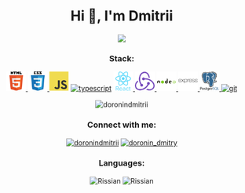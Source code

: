   <h1 align="center">Hi 👋, I'm Dmitrii </h1>
<!-- <h3 align="center">A frontend-developer from Russia</h3> -->

<p align="center"><img width="450px" align="center" src="https://camo.githubusercontent.com/cae12fddd9d6982901d82580bdf321d81fb299141098ca1c2d4891870827bf17/68747470733a2f2f6d69726f2e6d656469756d2e636f6d2f6d61782f313336302f302a37513379765349765f7430696f4a2d5a2e676966"/></p>

<h3 align="center">Stack:</h3>
<p align="center"> <a href="https://www.w3.org/html/" target="_blank" rel="noreferrer"> <img src="https://raw.githubusercontent.com/devicons/devicon/master/icons/html5/html5-original-wordmark.svg" alt="html5" width="40" height="40"/> </a> <a href="https://www.w3schools.com/css/" target="_blank" rel="noreferrer"> <img src="https://raw.githubusercontent.com/devicons/devicon/master/icons/css3/css3-original-wordmark.svg" alt="css3" width="40" height="40"/> </a> <a href="https://developer.mozilla.org/en-US/docs/Web/JavaScript" target="_blank" rel="noreferrer"> <img src="https://raw.githubusercontent.com/devicons/devicon/master/icons/javascript/javascript-original.svg" alt="javascript" width="40" height="40"/></a>
<a href="https://www.typescriptlang.org/" target="_blank" rel="noreferrer"> <img src="https://www.google.com/search?q=typescript+svg+icon&sxsrf=APwXEdc0vS5qzHgL0PvB760ssKDsbXgNrw:1682934758225&source=lnms&tbm=isch&sa=X&ved=2ahUKEwilyMbD7NP-AhUL-yoKHcRnAaMQ_AUoAXoECAEQAw&biw=1846&bih=948&dpr=1#imgrc=O4z4sPP85erUKM" alt="typescript" width="40" height="40"/></a> <a href="https://reactjs.org/" target="_blank" rel="noreferrer"> <img src="https://raw.githubusercontent.com/devicons/devicon/master/icons/react/react-original-wordmark.svg" alt="react" width="40" height="40"/> </a> <a href="https://redux.js.org" target="_blank" rel="noreferrer"> <img src="https://raw.githubusercontent.com/devicons/devicon/master/icons/redux/redux-original.svg" alt="redux" width="40" height="40"/> </a> <a href="https://nodejs.org" target="_blank" rel="noreferrer"> <img src="https://raw.githubusercontent.com/devicons/devicon/master/icons/nodejs/nodejs-original-wordmark.svg" alt="nodejs" width="40" height="40"/> </a> <a href="https://expressjs.com" target="_blank" rel="noreferrer"> <img src="https://raw.githubusercontent.com/devicons/devicon/master/icons/express/express-original-wordmark.svg" alt="express" width="40" height="40"/> </a> <a href="https://www.postgresql.org" target="_blank" rel="noreferrer"> <img src="https://raw.githubusercontent.com/devicons/devicon/master/icons/postgresql/postgresql-original-wordmark.svg" alt="postgresql" width="40" height="40"/><a href="https://git-scm.com/" target="_blank" rel="noreferrer"> <img src="https://www.vectorlogo.zone/logos/git-scm/git-scm-icon.svg" alt="git" width="40" height="40"/> </a>  </p>

<p align="center"><img align="center" src="https://github-readme-stats.vercel.app/api?username=doronindmitrii&show_icons=true&locale=en" alt="doronindmitrii" /></p>

<h3 align="center">Connect with me:</h3>
<p align="center">
<a href="https://t.me/doronindmitrii" target="blank"><img align="center" src="https://upload.wikimedia.org/wikipedia/commons/thumb/8/83/Telegram_2019_Logo.svg/80px-Telegram_2019_Logo.svg.png" alt="doronindmitrii" height="40" width="40" /></a>
<a href="https://wa.me/79602300994" target="blank"><img align="center" src="https://deli-yug.ru/wp-content/uploads/2020/04/whatsapp.png" alt="doronin_dmitry" height="40" width="40" /></a>

</p>
<p align="left">
</p>
<h3 align="center">Languages:</h3>

<p align="center"><img align="center" src="https://upload.wikimedia.org/wikipedia/commons/thumb/a/ac/Nuvola_Russian_flag.svg/640px-Nuvola_Russian_flag.svg.png" width="40" height="40" alt="Rissian"/> <img align="center" src="https://encrypted-tbn0.gstatic.com/images?q=tbn:ANd9GcRAdN0tVO9XLJQ9BIx-a9IILwPCvR44z-xuUQ&usqp=CAU" width="40" height="40" alt="Rissian"/></p>


